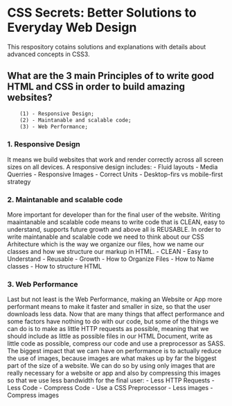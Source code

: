 # CSS Secrets: Better Solutions to Everyday Web Design

This respository cotains solutions and explanations with details about advanced concepts in CSS3. 

## What are the 3 main Principles of to write good HTML and CSS in order to build amazing websites? 

```Sass
    (1) - Responsive Design;
    (2) - Maintanable and scalable code;
    (3) - Web Performance; 
 ```  

### 1. Responsive Design
It means we build websites that work and render correctly across all screen sizes on all devices. A responsive design includes: 
      - Fluid layouts
      - Media Querries
      - Responsive Images
      - Correct Units
      - Desktop-firs vs mobile-first strategy

### 2. Maintanable and scalable code
More important for developer than for the final user of the website. Writing maaintanable and scalable code means to write code that is CLEAN, easy to understand, supports future growth and above all is REUSABLE. In order to write maintanable and scalable code we need to think about our CSS Arhitecture which is the way we organize our files, how we name our classes and how we structure our markup in HTML.
        - CLEAN
        - Easy to Understand
        - Reusable
        - Growth
        - How to Organize Files
        - How to Name classes
        - How to structure HTML
 
### 3. Web Performance
Last but not least is the Web Performance, making an Website or App more performant means to make it faster and smaller in size, so that the user downloads less data. Now that are many things that affect performance and some factors have nothing to do with our code, but some of the things we can do is to make as little HTTP requests as possible, meaning that we should include as little as possible files in our HTML Document, write as little code as possible, compress our code and use a preprocessor as SASS. The biggest impact that we cam have on performance is to actually reduce the use of images, because images are what makes up by far the biggest part of the size of a website. We can do so by using only images that are really necessary for a website or app and also by compressing this images so that we use less bandwidth for the final user:
        - Less HTTP Requests
        - Less Code
        - Compress Code
        - Use a CSS Preprocessor
        - Less images
        - Compress images
